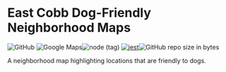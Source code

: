 # East Cobb Dog-Friendly Neighborhood Maps  
![GitHub](https://img.shields.io/github/license/mashape/apistatus.svg) ![Google Maps](https://img.shields.io/badge/googlemaps-v3.34-brightgreen.svg?colorB=purple)![node (tag)](https://img.shields.io/node/v/passport/latest.svg) [![jest](https://jestjs.io/img/jest-badge.svg)](https://github.com/facebook/jest)![GitHub repo size in bytes](https://img.shields.io/github/repo-size/badges/shields.svg)

A neighborhood map highlighting locations that are friendly to dogs.
